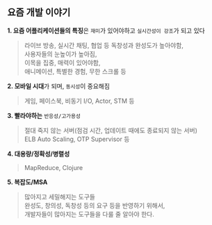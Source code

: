 ## 요즘 개발 이야기
**1. 요즘 어플리케이션들의 특징**은 ```재미```가 있어야하고 ```실시간성이 강조```가 되고 있다

> 라이브 방송, 실시간 채팅, 협업 등
 독창성과 완성도가 높아야함,<br />
 사용자들의 눈높이가 높아짐,<br />
 이목을 집중, 매력이 있어야함,<br />
 애니메이션, 특별한 경험, 무한 스크롤 등

**2. 모바일 시대**가 되며, ```동시성```이 중요해짐<br />
>게임, 페이스북, 비동기 I/O, Actor, STM 등

**3. 빨라야하는** ```반응성/고가용성```<br />
> 절대 죽지 않는 서버(점검 시간, 업데이트 때에도 종료되지 않는 서버)<br /> ELB Auto Scaling, OTP Supervisor 등

**4. 대용량/정확성/병렬성**<br />
> MapReduce, Clojure

**5. 복잡도/MSA**
> 많아지고 세밀해지는 도구들 <br />완성도, 창의성, 독창성 등의 요구 등을 반영하기 위해서, <br />개발자들이 많아지는 도구들을 다룰 줄 알아야 한다.